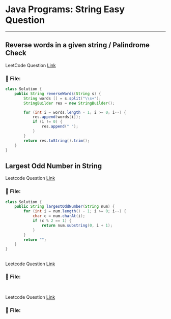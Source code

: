 # Java Programs: String Easy Question
---

##  Reverse words in a given string / Palindrome Check
LeetCode Question [Link](https://leetcode.com/problems/reverse-words-in-a-string/)
### 📄 File:
```java
class Solution {
    public String reverseWords(String s) {
        String words [] = s.split("\\s+");
        StringBuilder res = new StringBuilder();

        for (int i = words.length - 1; i >= 0; i--) {
            res.append(words[i]);
            if (i != 0) {
                res.append(" ");
            }
        }
        return res.toString().trim();
    }
}
```

##  Largest Odd Number in String
Leetcode Question [Link](https://leetcode.com/problems/largest-odd-number-in-string/description/)
### 📄 File:
```java
class Solution {
    public String largestOddNumber(String num) {
        for (int i = num.length() - 1; i >= 0; i--) {
            char c = num.charAt(i);
            if (c % 2 == 1) { 
                return num.substring(0, i + 1);
            }
        }
        return "";
    }
}
```


##  
Leetcode Question [Link]()
### 📄 File:
```java

```


##  
Leetcode Question [Link]()
### 📄 File:
```java

```